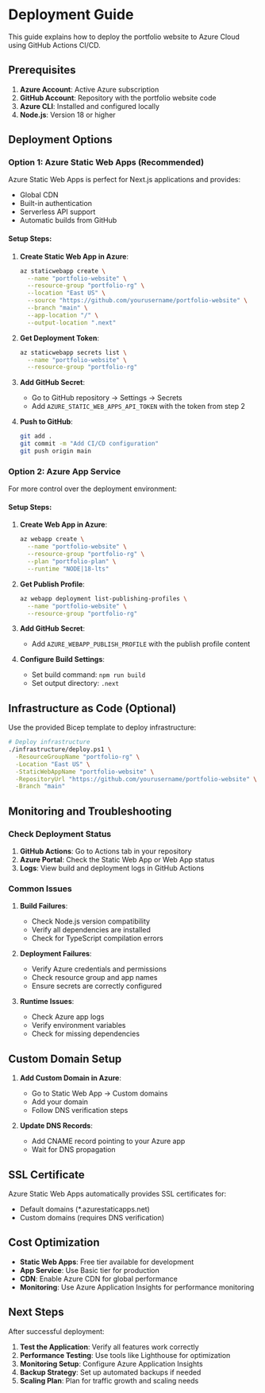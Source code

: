 # Deployment Guide

This guide explains how to deploy the portfolio website to Azure Cloud using GitHub Actions CI/CD.

## Prerequisites

1. **Azure Account**: Active Azure subscription
2. **GitHub Account**: Repository with the portfolio website code
3. **Azure CLI**: Installed and configured locally
4. **Node.js**: Version 18 or higher

## Deployment Options

### Option 1: Azure Static Web Apps (Recommended)

Azure Static Web Apps is perfect for Next.js applications and provides:
- Global CDN
- Built-in authentication
- Serverless API support
- Automatic builds from GitHub

#### Setup Steps:

1. **Create Static Web App in Azure**:
   ```bash
   az staticwebapp create \
     --name "portfolio-website" \
     --resource-group "portfolio-rg" \
     --location "East US" \
     --source "https://github.com/yourusername/portfolio-website" \
     --branch "main" \
     --app-location "/" \
     --output-location ".next"
   ```

2. **Get Deployment Token**:
   ```bash
   az staticwebapp secrets list \
     --name "portfolio-website" \
     --resource-group "portfolio-rg"
   ```

3. **Add GitHub Secret**:
   - Go to GitHub repository → Settings → Secrets
   - Add `AZURE_STATIC_WEB_APPS_API_TOKEN` with the token from step 2

4. **Push to GitHub**:
   ```bash
   git add .
   git commit -m "Add CI/CD configuration"
   git push origin main
   ```

### Option 2: Azure App Service

For more control over the deployment environment:

#### Setup Steps:

1. **Create Web App in Azure**:
   ```bash
   az webapp create \
     --name "portfolio-website" \
     --resource-group "portfolio-rg" \
     --plan "portfolio-plan" \
     --runtime "NODE|18-lts"
   ```

2. **Get Publish Profile**:
   ```bash
   az webapp deployment list-publishing-profiles \
     --name "portfolio-website" \
     --resource-group "portfolio-rg"
   ```

3. **Add GitHub Secret**:
   - Add `AZURE_WEBAPP_PUBLISH_PROFILE` with the publish profile content

4. **Configure Build Settings**:
   - Set build command: `npm run build`
   - Set output directory: `.next`

## Infrastructure as Code (Optional)

Use the provided Bicep template to deploy infrastructure:

```bash
# Deploy infrastructure
./infrastructure/deploy.ps1 \
  -ResourceGroupName "portfolio-rg" \
  -Location "East US" \
  -StaticWebAppName "portfolio-website" \
  -RepositoryUrl "https://github.com/yourusername/portfolio-website" \
  -Branch "main"
```

## Monitoring and Troubleshooting

### Check Deployment Status

1. **GitHub Actions**: Go to Actions tab in your repository
2. **Azure Portal**: Check the Static Web App or Web App status
3. **Logs**: View build and deployment logs in GitHub Actions

### Common Issues

1. **Build Failures**:
   - Check Node.js version compatibility
   - Verify all dependencies are installed
   - Check for TypeScript compilation errors

2. **Deployment Failures**:
   - Verify Azure credentials and permissions
   - Check resource group and app names
   - Ensure secrets are correctly configured

3. **Runtime Issues**:
   - Check Azure app logs
   - Verify environment variables
   - Check for missing dependencies

## Custom Domain Setup

1. **Add Custom Domain in Azure**:
   - Go to Static Web App → Custom domains
   - Add your domain
   - Follow DNS verification steps

2. **Update DNS Records**:
   - Add CNAME record pointing to your Azure app
   - Wait for DNS propagation

## SSL Certificate

Azure Static Web Apps automatically provides SSL certificates for:
- Default domains (*.azurestaticapps.net)
- Custom domains (requires DNS verification)

## Cost Optimization

- **Static Web Apps**: Free tier available for development
- **App Service**: Use Basic tier for production
- **CDN**: Enable Azure CDN for global performance
- **Monitoring**: Use Azure Application Insights for performance monitoring

## Next Steps

After successful deployment:

1. **Test the Application**: Verify all features work correctly
2. **Performance Testing**: Use tools like Lighthouse for optimization
3. **Monitoring Setup**: Configure Azure Application Insights
4. **Backup Strategy**: Set up automated backups if needed
5. **Scaling Plan**: Plan for traffic growth and scaling needs



